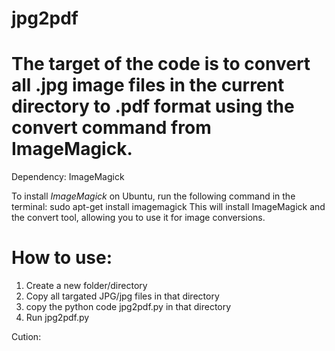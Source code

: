 # jpg2pdf

# The target of the code is to convert all .jpg image files in the current directory to .pdf format using the convert command from ImageMagick.

Dependency: ImageMagick

To install *ImageMagick* on Ubuntu, run the following command in the terminal:
sudo apt-get install imagemagick
This will install ImageMagick and the convert tool, allowing you to use it for image conversions.

# How to use:
1. Create a new folder/directory
2. Copy all targated JPG/jpg files in that directory
3. copy the python code jpg2pdf.py in that directory
4. Run jpg2pdf.py 


Cution: 




